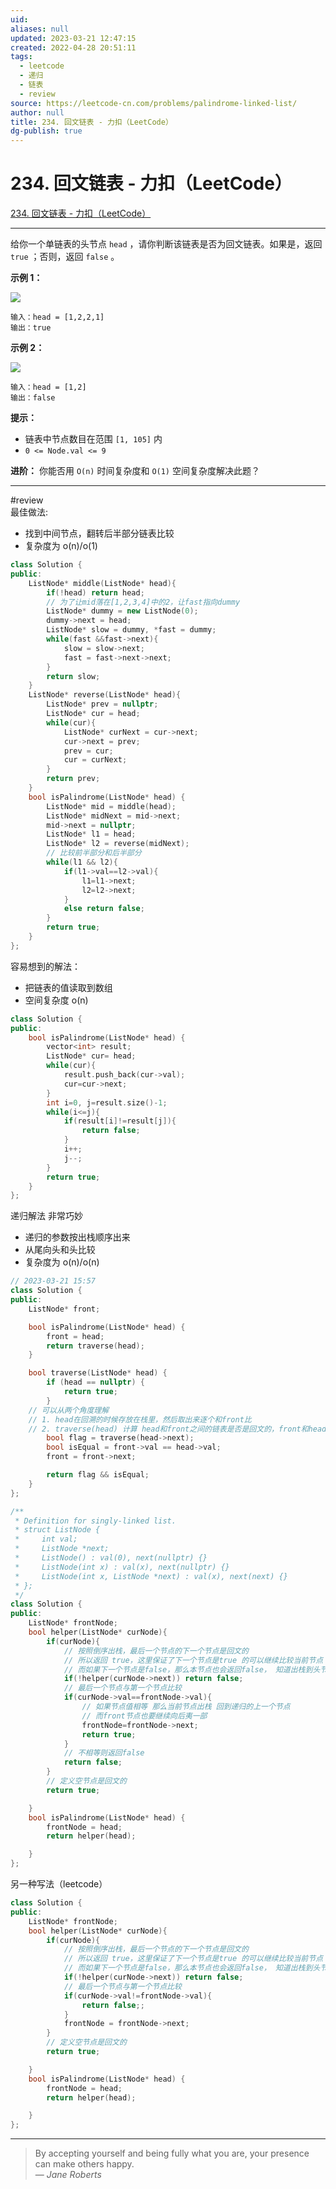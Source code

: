 ```yaml
---
uid: 
aliases: null
updated: 2023-03-21 12:47:15
created: 2022-04-28 20:51:11
tags:
  - leetcode
  - 递归
  - 链表
  - review
source: https://leetcode-cn.com/problems/palindrome-linked-list/
author: null
title: 234. 回文链表 - 力扣（LeetCode）
dg-publish: true
---
```


# 234. 回文链表 - 力扣（LeetCode）

[234. 回文链表 - 力扣（LeetCode）](https://leetcode-cn.com/problems/palindrome-linked-list/)

---

给你一个单链表的头节点 `head` ，请你判断该链表是否为回文链表。如果是，返回 `true` ；否则，返回 `false` 。

**示例 1：**

![](https://assets.leetcode.com/uploads/2021/03/03/pal1linked-list.jpg)

```
输入：head = [1,2,2,1]
输出：true

```

**示例 2：**

![](https://assets.leetcode.com/uploads/2021/03/03/pal2linked-list.jpg)

```
输入：head = [1,2]
输出：false

```

**提示：**

- 链表中节点数目在范围 `[1, 105]` 内
- `0 <= Node.val <= 9`

**进阶：** 你能否用 `O(n)` 时间复杂度和 `O(1)` 空间复杂度解决此题？

---
#review  
最佳做法:
- 找到中间节点，翻转后半部分链表比较
- 复杂度为 o(n)/o(1)
```cpp
class Solution {
public:
    ListNode* middle(ListNode* head){
        if(!head) return head;
        // 为了让mid落在[1,2,3,4]中的2，让fast指向dummy
        ListNode* dummy = new ListNode(0);
        dummy->next = head;
        ListNode* slow = dummy, *fast = dummy;
        while(fast &&fast->next){
            slow = slow->next;
            fast = fast->next->next;
        }
        return slow;
    }
    ListNode* reverse(ListNode* head){
        ListNode* prev = nullptr;
        ListNode* cur = head;
        while(cur){
            ListNode* curNext = cur->next;
            cur->next = prev;
            prev = cur;
            cur = curNext;
        }
        return prev;
    }
    bool isPalindrome(ListNode* head) {
        ListNode* mid = middle(head);
        ListNode* midNext = mid->next;
        mid->next = nullptr;
        ListNode* l1 = head;
        ListNode* l2 = reverse(midNext);
        // 比较前半部分和后半部分
        while(l1 && l2){
            if(l1->val==l2->val){
                l1=l1->next;
                l2=l2->next;
            }
            else return false;
        }
        return true;
    }
};
```

容易想到的解法：
- 把链表的值读取到数组
- 空间复杂度 o(n)
```cpp
class Solution {
public:
    bool isPalindrome(ListNode* head) {
        vector<int> result;
        ListNode* cur= head;
        while(cur){
            result.push_back(cur->val);
            cur=cur->next; 
        }
        int i=0, j=result.size()-1;
        while(i<=j){
            if(result[i]!=result[j]){
                return false;
            }
            i++;
            j--;
        }
        return true;
    }
};

```

递归解法 非常巧妙  
- 递归的参数按出栈顺序出来  
- 从尾向头和头比较
- 复杂度为 o(n)/o(n)

```cpp
// 2023-03-21 15:57
class Solution {
public:
    ListNode* front;

    bool isPalindrome(ListNode* head) {
        front = head;
        return traverse(head);
    }

    bool traverse(ListNode* head) {
        if (head == nullptr) {
            return true;
        }
	// 可以从两个角度理解
	// 1. head在回溯的时候存放在栈里，然后取出来逐个和front比
	// 2. traverse(head) 计算 head和front之间的链表是否是回文的，front和head刚好一个对于头节点一个对应尾结点
        bool flag = traverse(head->next);
        bool isEqual = front->val == head->val;
        front = front->next;

        return flag && isEqual;
    }
};
```

<style> .container {font-family: sans-serif; text-align: center;} .button-wrapper button {z-index: 1;height: 40px; width: 100px; margin: 10px;padding: 5px;} .excalidraw .App-menu_top .buttonList { display: flex;} .excalidraw-wrapper { height: 800px; margin: 50px; position: relative;} :root[dir="ltr"] .excalidraw .layer-ui__wrapper .zen-mode-transition.App-menu_bottom--transition-left {transform: none;} </style><script src="https://cdn.jsdelivr.net/npm/react@17/umd/react.production.min.js"></script><script src="https://cdn.jsdelivr.net/npm/react-dom@17/umd/react-dom.production.min.js"></script><script type="text/javascript" src="https://cdn.jsdelivr.net/npm/@excalidraw/excalidraw@0/dist/excalidraw.production.min.js"></script><div id="234_回文链表_-_力扣（LeetCode）_2023-03-21_16.09.00.excalidraw.md1"></div><script>(function(){const InitialData={"type":"excalidraw","version":2,"source":"https://github.com/zsviczian/obsidian-excalidraw-plugin/releases/tag/1.8.20","elements":[{"type":"rectangle","version":61,"versionNonce":878335389,"isDeleted":false,"id":"fZ406y022ynol7hDJIAsc","fillStyle":"hachure","strokeWidth":1,"strokeStyle":"solid","roughness":1,"opacity":100,"angle":0,"x":-155.4583740234375,"y":-148.11980438232422,"strokeColor":"#000000","backgroundColor":"transparent","width":99.3333740234375,"height":324.0000305175781,"seed":210716691,"groupIds":[],"roundness":{"type":3},"boundElements":[],"updated":1679386156897,"link":null,"locked":false},{"type":"line","version":38,"versionNonce":1096770909,"isDeleted":false,"id":"CnC6thzM98zi15v7MMcdm","fillStyle":"hachure","strokeWidth":1,"strokeStyle":"solid","roughness":1,"opacity":100,"angle":0,"x":-142.1248779296875,"y":117.88019561767578,"strokeColor":"#000000","backgroundColor":"transparent","width":72.6666259765625,"height":4,"seed":1370002995,"groupIds":[],"roundness":{"type":2},"boundElements":[],"updated":1679386160502,"link":null,"locked":false,"startBinding":null,"endBinding":null,"lastCommittedPoint":null,"startArrowhead":null,"endArrowhead":null,"points":[[0,0],[72.6666259765625,-4]]},{"type":"line","version":8,"versionNonce":85413597,"isDeleted":false,"id":"qcYknyszhZqpgN87XghcY","fillStyle":"hachure","strokeWidth":1,"strokeStyle":"solid","roughness":1,"opacity":100,"angle":0,"x":-142.7916259765625,"y":63.88019561767578,"strokeColor":"#000000","backgroundColor":"transparent","width":63.3333740234375,"height":5.33331298828125,"seed":314174195,"groupIds":[],"roundness":{"type":2},"boundElements":[],"updated":1679386163129,"link":null,"locked":false,"startBinding":null,"endBinding":null,"lastCommittedPoint":null,"startArrowhead":null,"endArrowhead":null,"points":[[0,0],[63.3333740234375,-5.33331298828125]]},{"type":"freedraw","version":9,"versionNonce":2054775997,"isDeleted":false,"id":"4cvy84nzi1_-tdQsCOE7d","fillStyle":"hachure","strokeWidth":1,"strokeStyle":"solid","roughness":1,"opacity":100,"angle":0,"x":-132.7916259765625,"y":9.213539123535156,"strokeColor":"#000000","backgroundColor":"transparent","width":58.6666259765625,"height":16,"seed":644049725,"groupIds":[],"roundness":null,"boundElements":[],"updated":1679386166774,"link":null,"locked":false,"points":[[0,0],[4.6666259765625,-1.333343505859375],[12.6666259765625,-3.333343505859375],[26.6666259765625,-7.333343505859375],[42.6666259765625,-11.333343505859375],[58,-15.333343505859375],[58.6666259765625,-16],[58.6666259765625,-16]],"lastCommittedPoint":null,"simulatePressure":true,"pressures":[]},{"type":"freedraw","version":26,"versionNonce":670278045,"isDeleted":false,"id":"c7RfuFU2Ni1qZJN4keP5G","fillStyle":"hachure","strokeWidth":1,"strokeStyle":"solid","roughness":1,"opacity":100,"angle":0,"x":-130.7916259765625,"y":-55.45311737060547,"strokeColor":"#000000","backgroundColor":"transparent","width":56.6666259765625,"height":6.66668701171875,"seed":264901011,"groupIds":[],"roundness":null,"boundElements":[],"updated":1679386169848,"link":null,"locked":false,"points":[[0,0],[0.6666259765625,0],[4,0],[6.6666259765625,0],[12.6666259765625,0],[20.6666259765625,0],[31.3333740234375,0],[36.6666259765625,0],[37.3333740234375,0],[38.6666259765625,0],[40.6666259765625,0],[41.3333740234375,0],[42.6666259765625,0],[43.3333740234375,0],[44.6666259765625,-0.66668701171875],[45.3333740234375,-0.66668701171875],[46,-2],[47.3333740234375,-2],[52,-4],[54,-5.333343505859375],[54.6666259765625,-5.333343505859375],[54.6666259765625,-6],[56,-6],[56.6666259765625,-6.66668701171875],[56.6666259765625,-6.66668701171875]],"lastCommittedPoint":null,"simulatePressure":true,"pressures":[]},{"type":"freedraw","version":21,"versionNonce":933912307,"isDeleted":false,"id":"PHexnh6XrhBlPjfDQUbu0","fillStyle":"hachure","strokeWidth":1,"strokeStyle":"solid","roughness":1,"opacity":100,"angle":0,"x":-139.458251953125,"y":-110.11980438232422,"strokeColor":"#000000","backgroundColor":"transparent","width":52.6666259765625,"height":4.66668701171875,"seed":1002869427,"groupIds":[],"roundness":null,"boundElements":[],"updated":1679386171011,"link":null,"locked":false,"points":[[0,0],[0.6666259765625,0],[4,0],[9.333251953125,2],[16.6666259765625,4],[23.333251953125,4.66668701171875],[28.6666259765625,4.66668701171875],[31.333251953125,4.66668701171875],[33.333251953125,4.66668701171875],[35.333251953125,4.66668701171875],[40,4.66668701171875],[43.333251953125,4.66668701171875],[44,4.66668701171875],[45.333251953125,4.66668701171875],[47.333251953125,4.66668701171875],[48.6666259765625,4.66668701171875],[49.333251953125,4.66668701171875],[51.333251953125,4.66668701171875],[52.6666259765625,4.66668701171875],[52.6666259765625,4.66668701171875]],"lastCommittedPoint":null,"simulatePressure":true,"pressures":[]},{"type":"text","version":17,"versionNonce":1548775251,"isDeleted":false,"id":"YRGe2FTM","fillStyle":"hachure","strokeWidth":1,"strokeStyle":"solid","roughness":1,"opacity":100,"angle":0,"x":-231.45831298828125,"y":142.54682159423828,"strokeColor":"#000000","backgroundColor":"transparent","width":50.039947509765625,"height":24,"seed":904232381,"groupIds":[],"roundness":null,"boundElements":[{"id":"IpIZsCpCN3GOATyZRbLC8","type":"arrow"}],"updated":1679386199835,"link":null,"locked":false,"fontSize":20,"fontFamily":1,"text":"front","rawText":"front","textAlign":"left","verticalAlign":"top","containerId":null,"originalText":"front"},{"type":"text","version":21,"versionNonce":1428725171,"isDeleted":false,"id":"lV8fRLJN","fillStyle":"hachure","strokeWidth":1,"strokeStyle":"solid","roughness":1,"opacity":100,"angle":0,"x":-230.79168701171875,"y":-137.11980438232422,"strokeColor":"#000000","backgroundColor":"transparent","width":45.53996276855469,"height":24,"seed":173860221,"groupIds":[],"roundness":null,"boundElements":[{"id":"IpIZsCpCN3GOATyZRbLC8","type":"arrow"}],"updated":1679386199835,"link":null,"locked":false,"fontSize":20,"fontFamily":1,"text":"head","rawText":"head","textAlign":"left","verticalAlign":"top","containerId":null,"originalText":"head"},{"type":"arrow","version":46,"versionNonce":1702857469,"isDeleted":false,"id":"IpIZsCpCN3GOATyZRbLC8","fillStyle":"hachure","strokeWidth":1,"strokeStyle":"solid","roughness":1,"opacity":100,"angle":0,"x":-240.125,"y":-101.45311737060547,"strokeColor":"#000000","backgroundColor":"transparent","width":4,"height":228.66668701171875,"seed":799664733,"groupIds":[],"roundness":{"type":2},"boundElements":[],"updated":1679386199835,"link":null,"locked":false,"startBinding":{"elementId":"lV8fRLJN","focus":1.4150321580822616,"gap":11.66668701171875},"endBinding":{"elementId":"YRGe2FTM","focus":-1.1576955918972611,"gap":15.333251953125},"lastCommittedPoint":null,"startArrowhead":null,"endArrowhead":"arrow","points":[[0,0],[4,228.66668701171875]]},{"type":"text","version":5,"versionNonce":1555673117,"isDeleted":false,"id":"M0lyI2No","fillStyle":"hachure","strokeWidth":1,"strokeStyle":"solid","roughness":1,"opacity":100,"angle":0,"x":-22.7916259765625,"y":-80.11980438232422,"strokeColor":"#000000","backgroundColor":"transparent","width":45.53996276855469,"height":24,"seed":581903197,"groupIds":[],"roundness":null,"boundElements":[],"updated":1679386204771,"link":null,"locked":false,"fontSize":20,"fontFamily":1,"text":"head","rawText":"head","textAlign":"left","verticalAlign":"top","containerId":null,"originalText":"head"},{"type":"text","version":7,"versionNonce":202674995,"isDeleted":false,"id":"nwXU8s4Y","fillStyle":"hachure","strokeWidth":1,"strokeStyle":"solid","roughness":1,"opacity":100,"angle":0,"x":-17.125,"y":87.88019561767578,"strokeColor":"#000000","backgroundColor":"transparent","width":50.039947509765625,"height":24,"seed":359706067,"groupIds":[],"roundness":null,"boundElements":[{"id":"wRAvWXqEzmiKsbq1mwfWp","type":"arrow"}],"updated":1679386274639,"link":null,"locked":false,"fontSize":20,"fontFamily":1,"text":"front","rawText":"front","textAlign":"left","verticalAlign":"top","containerId":null,"originalText":"front"},{"type":"arrow","version":44,"versionNonce":228443613,"isDeleted":false,"id":"0bm4G2s0yOlmYVAKkbPoz","fillStyle":"hachure","strokeWidth":1,"strokeStyle":"solid","roughness":1,"opacity":100,"angle":0,"x":3.2083740234375,"y":-33.45311737060547,"strokeColor":"#000000","backgroundColor":"transparent","width":0.6666259765625,"height":103.33331298828125,"seed":1949924019,"groupIds":[],"roundness":{"type":2},"boundElements":[],"updated":1679386213513,"link":null,"locked":false,"startBinding":null,"endBinding":null,"lastCommittedPoint":null,"startArrowhead":null,"endArrowhead":"arrow","points":[[0,0],[0.6666259765625,103.33331298828125]]},{"id":"SVtNUPTD10vLUGDPR0ts1","type":"freedraw","x":-281.95205999743195,"y":-114.51301956176758,"width":32.333343505859375,"height":31.00000762939453,"angle":0,"strokeColor":"#000000","backgroundColor":"transparent","fillStyle":"hachure","strokeWidth":0.5,"strokeStyle":"solid","roughness":1,"opacity":100,"groupIds":[],"roundness":null,"seed":1532508125,"version":26,"versionNonce":1892142067,"isDeleted":false,"boundElements":null,"updated":1679386251688,"link":null,"locked":false,"points":[[0,0],[0.333343505859375,0],[-0.33331298828125,0.3333282470703125],[-2,2],[-2.666656494140625,5.3333282470703125],[-3.666656494140625,17],[-3.666656494140625,24.333328247070312],[-3,27.666671752929688],[-2.33331298828125,27.666671752929688],[0,27],[3.66668701171875,24],[7.66668701171875,20.666671752929688],[14.66668701171875,15],[18.333343505859375,11.666664123535156],[18.66668701171875,10.333328247070312],[18.66668701171875,9.333328247070312],[18.66668701171875,7.3333282470703125],[16.66668701171875,5.3333282470703125],[14.66668701171875,4.666664123535156],[9.333343505859375,2.3333282470703125],[2,0.3333282470703125],[-6.33331298828125,-1.6666717529296875],[-13.33331298828125,-3.3333358764648438],[-13.666656494140625,-3.3333358764648438],[-13.666656494140625,-3.3333358764648438]],"pressures":[],"simulatePressure":true,"lastCommittedPoint":[-13.666656494140625,-3.3333358764648438]},{"id":"xRZV8EguWMFY3QFECfzM_","type":"freedraw","x":-273.61871649157257,"y":-108.51301956176758,"width":1.333343505859375,"height":7.666664123535156,"angle":0,"strokeColor":"#000000","backgroundColor":"transparent","fillStyle":"hachure","strokeWidth":0.5,"strokeStyle":"solid","roughness":1,"opacity":100,"groupIds":[],"roundness":null,"seed":962683069,"version":10,"versionNonce":143324179,"isDeleted":false,"boundElements":null,"updated":1679386252339,"link":null,"locked":false,"points":[[0,0],[0,0.3333282470703125],[0,1],[-0.666656494140625,2.3333282470703125],[-1.333343505859375,5],[-1.333343505859375,6.666664123535156],[-1.333343505859375,7.666664123535156],[-1.333343505859375,7.3333282470703125],[-1.333343505859375,7.3333282470703125]],"pressures":[],"simulatePressure":true,"lastCommittedPoint":[-1.333343505859375,7.3333282470703125]},{"id":"MhWUUhCT0FRshiSkSTYEj","type":"freedraw","x":-18.285372985713195,"y":-117.17969131469727,"width":11.3333740234375,"height":8.666664123535156,"angle":0,"strokeColor":"#000000","backgroundColor":"transparent","fillStyle":"hachure","strokeWidth":0.5,"strokeStyle":"solid","roughness":1,"opacity":100,"groupIds":[],"roundness":null,"seed":1356614301,"version":20,"versionNonce":1709606995,"isDeleted":false,"boundElements":null,"updated":1679386253700,"link":null,"locked":false,"points":[[0,0],[0,-0.3333282470703125],[0.66668701171875,-0.3333282470703125],[1.33331298828125,-0.6666641235351562],[3.33331298828125,1],[4.66668701171875,2.3333358764648438],[4.66668701171875,3],[4,4.333335876464844],[0.33331298828125,6.333335876464844],[-1.66668701171875,7.333335876464844],[-2.33331298828125,7.6666717529296875],[-2.66668701171875,8],[-1.33331298828125,8],[1.66668701171875,8],[4.66668701171875,8],[7.66668701171875,7.6666717529296875],[8.66668701171875,7.333335876464844],[8.66668701171875,6.6666717529296875],[8.66668701171875,6.6666717529296875]],"pressures":[],"simulatePressure":true,"lastCommittedPoint":[8.66668701171875,6.6666717529296875]},{"id":"kdfP9npZHbU3gbNT7fViV","type":"freedraw","x":-28.952059997431945,"y":-113.84635543823242,"width":37.33331298828125,"height":29,"angle":0,"strokeColor":"#000000","backgroundColor":"transparent","fillStyle":"hachure","strokeWidth":0.5,"strokeStyle":"solid","roughness":1,"opacity":100,"groupIds":[],"roundness":null,"seed":937630301,"version":39,"versionNonce":1166401917,"isDeleted":false,"boundElements":null,"updated":1679386254602,"link":null,"locked":false,"points":[[0,0],[0,1],[-0.33331298828125,2.6666641235351562],[-0.6666259765625,4.333335876464844],[-0.6666259765625,6.333335876464844],[0.3333740234375,9],[1,9.666664123535156],[1.3333740234375,10],[2,10.333335876464844],[4.3333740234375,10.333335876464844],[6,10.333335876464844],[13.66668701171875,10.333335876464844],[20.3333740234375,10.333335876464844],[25.3333740234375,9.666664123535156],[29.3333740234375,7.333335876464844],[30,6],[30.66668701171875,5],[31,3.6666641235351562],[31.3333740234375,2.6666641235351562],[31.66668701171875,1.3333358764648438],[31.66668701171875,-0.33333587646484375],[31.66668701171875,-2.6666641235351562],[31,-7.666664123535156],[27,-13.666664123535156],[22.3333740234375,-17],[18.3333740234375,-18.666664123535156],[17.66668701171875,-18.666664123535156],[17,-18.666664123535156],[14.3333740234375,-18.666664123535156],[10.3333740234375,-18.666664123535156],[8,-18],[4.66668701171875,-16],[-2,-8.333335876464844],[-5,-3.6666641235351562],[-5.6666259765625,-1],[-5.6666259765625,0],[-5.6666259765625,0.6666641235351562],[-5.6666259765625,0.6666641235351562]],"pressures":[],"simulatePressure":true,"lastCommittedPoint":[-5.6666259765625,0.6666641235351562]},{"id":"ysQ4nMlCID70JN2ogmxMK","type":"freedraw","x":-179.61871649157257,"y":-107.51301956176758,"width":1.33331298828125,"height":31.333328247070312,"angle":0,"strokeColor":"#000000","backgroundColor":"transparent","fillStyle":"hachure","strokeWidth":0.5,"strokeStyle":"solid","roughness":1,"opacity":100,"groupIds":[],"roundness":null,"seed":660652243,"version":27,"versionNonce":1979480563,"isDeleted":false,"boundElements":null,"updated":1679386267283,"link":null,"locked":false,"points":[[0,0],[-0.333343505859375,1],[-0.333343505859375,2.6666641235351562],[-0.333343505859375,6.666664123535156],[-0.333343505859375,11.333328247070312],[-0.333343505859375,14],[-0.666656494140625,15],[-0.666656494140625,16],[-0.666656494140625,17.333328247070312],[-0.666656494140625,17.666671752929688],[-0.666656494140625,18],[-0.666656494140625,18.333328247070312],[-0.666656494140625,19.333328247070312],[-0.666656494140625,20.666671752929688],[-0.666656494140625,22.333328247070312],[-0.666656494140625,22.666671752929688],[-0.666656494140625,23],[-0.666656494140625,23.666671752929688],[-0.666656494140625,24],[-0.666656494140625,24.333328247070312],[-0.666656494140625,24.666671752929688],[-0.333343505859375,26],[0,27.666671752929688],[0.666656494140625,31],[0.666656494140625,31.333328247070312],[0.666656494140625,31.333328247070312]],"pressures":[],"simulatePressure":true,"lastCommittedPoint":[0.666656494140625,31.333328247070312]},{"id":"iJQfO3hDnRLxAaz9CKApo","type":"freedraw","x":-187.2853729857132,"y":-80.84634780883789,"width":23.33331298828125,"height":15,"angle":0,"strokeColor":"#000000","backgroundColor":"transparent","fillStyle":"hachure","strokeWidth":0.5,"strokeStyle":"solid","roughness":1,"opacity":100,"groupIds":[],"roundness":null,"seed":1368822461,"version":18,"versionNonce":319013011,"isDeleted":false,"boundElements":null,"updated":1679386268090,"link":null,"locked":false,"points":[[0,0],[1.666656494140625,1.666656494140625],[7,6.666656494140625],[9.666656494140625,8.666656494140625],[10.33331298828125,9],[11.666656494140625,9.666656494140625],[12.33331298828125,9.666656494140625],[13.33331298828125,9],[15.33331298828125,6.666656494140625],[19.666656494140625,1.666656494140625],[20.666656494140625,-0.333343505859375],[22.33331298828125,-3.6666717529296875],[22.33331298828125,-4.333343505859375],[22.666656494140625,-4.6666717529296875],[23,-5],[23.33331298828125,-5.333343505859375],[23.33331298828125,-5.333343505859375]],"pressures":[],"simulatePressure":true,"lastCommittedPoint":[23.33331298828125,-5.333343505859375]},{"id":"wRAvWXqEzmiKsbq1mwfWp","type":"arrow","x":-0.28537298571319525,"y":151.1536521911621,"width":0.66668701171875,"height":27.666656494140625,"angle":0,"strokeColor":"#000000","backgroundColor":"transparent","fillStyle":"hachure","strokeWidth":0.5,"strokeStyle":"solid","roughness":1,"opacity":100,"groupIds":[],"roundness":{"type":2},"seed":1619297821,"version":17,"versionNonce":2050414877,"isDeleted":false,"boundElements":null,"updated":1679386274639,"link":null,"locked":false,"points":[[0,0],[-0.66668701171875,-27.666656494140625]],"lastCommittedPoint":null,"startBinding":null,"endBinding":{"elementId":"nwXU8s4Y","focus":0.37203516726016356,"gap":11.606800079345703},"startArrowhead":null,"endArrowhead":"arrow"},{"id":"AnVvInSoekIBmS8WrgFxF","type":"freedraw","x":-279.2853729857132,"y":-124.51301956176758,"width":41,"height":43,"angle":0,"strokeColor":"#000000","backgroundColor":"transparent","fillStyle":"hachure","strokeWidth":1,"strokeStyle":"solid","roughness":1,"opacity":20,"groupIds":[],"roundness":null,"seed":2020594291,"version":35,"versionNonce":1373821843,"isDeleted":true,"boundElements":null,"updated":1679386247903,"link":null,"locked":false,"points":[[0,0],[-2.333343505859375,2.6666641235351562],[-5,7],[-9,17],[-10.333343505859375,23.333328247070312],[-11,26],[-9.66668701171875,29],[-8.333343505859375,29],[-6,29],[-3.333343505859375,29],[3.33331298828125,28],[12.666656494140625,24],[25.33331298828125,17.666664123535156],[29.33331298828125,14.666664123535156],[30,12.666664123535156],[30,10.333328247070312],[30,6],[26.666656494140625,0],[21,-6],[15,-10.666671752929688],[9,-13],[6,-14],[5.33331298828125,-14],[4.666656494140625,-13.666671752929688],[3.666656494140625,-12.666671752929688],[3,-11],[2,-8.666671752929688],[2,-8],[2,-7.6666717529296875],[3.33331298828125,-6.333335876464844],[3.666656494140625,-6.333335876464844],[3.666656494140625,-6.333335876464844]],"pressures":[],"simulatePressure":true,"lastCommittedPoint":[3.666656494140625,-6.333335876464844]},{"id":"5LUd_5Lc4Q0VYv4BhBNlN","type":"freedraw","x":-273.2853729857132,"y":-129.17969131469727,"width":0.33331298828125,"height":10.333335876464844,"angle":0,"strokeColor":"#000000","backgroundColor":"transparent","fillStyle":"hachure","strokeWidth":1,"strokeStyle":"solid","roughness":1,"opacity":20,"groupIds":[],"roundness":null,"seed":1477994557,"version":14,"versionNonce":1459133213,"isDeleted":true,"boundElements":null,"updated":1679386247903,"link":null,"locked":false,"points":[[0,0],[0.33331298828125,1.3333358764648438],[0.33331298828125,2.6666717529296875],[0.33331298828125,3.6666717529296875],[0.33331298828125,5.6666717529296875],[0,6.6666717529296875],[0,8],[0,9.666671752929688],[0,10],[0,10.333335876464844],[0,10.333335876464844]],"pressures":[],"simulatePressure":true,"lastCommittedPoint":[0,10.333335876464844]},{"id":"WLe0pc0l6bdbqAMye4Jbq","type":"freedraw","x":-271.61871649157257,"y":-118.51301956176758,"width":2.666656494140625,"height":18.333328247070312,"angle":0,"strokeColor":"#000000","backgroundColor":"transparent","fillStyle":"hachure","strokeWidth":1,"strokeStyle":"solid","roughness":1,"opacity":20,"groupIds":[],"roundness":null,"seed":1446925949,"version":13,"versionNonce":650637619,"isDeleted":true,"boundElements":null,"updated":1679386247903,"link":null,"locked":false,"points":[[0,0],[0,3.3333282470703125],[-0.666656494140625,8.333328247070312],[-1,13],[-1.666656494140625,18],[-2,18.333328247070312],[-2.333343505859375,18.333328247070312],[-2.333343505859375,18],[-2.666656494140625,17],[-2.666656494140625,17]],"pressures":[],"simulatePressure":true,"lastCommittedPoint":[-2.666656494140625,17]},{"id":"TKL5ATxv8MJ88_Q3BYYTr","type":"freedraw","x":-18.952059997431945,"y":-117.84635543823242,"width":45.6666259765625,"height":42.333335876464844,"angle":0,"strokeColor":"#000000","backgroundColor":"transparent","fillStyle":"hachure","strokeWidth":1,"strokeStyle":"solid","roughness":1,"opacity":20,"groupIds":[],"roundness":null,"seed":634083315,"version":33,"versionNonce":1975079635,"isDeleted":true,"boundElements":null,"updated":1679386248965,"link":null,"locked":false,"points":[[0,0],[-0.33331298828125,2],[-0.6666259765625,6.333335876464844],[-0.6666259765625,11],[-0.6666259765625,19.666664123535156],[-0.33331298828125,26.00000762939453],[1,30.333335876464844],[3.3333740234375,33.666664123535156],[9,37.666664123535156],[16.66668701171875,40.333335876464844],[26,41.333335876464844],[34,41.333335876464844],[39.3333740234375,38.333335876464844],[43.66668701171875,31.333335876464844],[45,28.00000762939453],[45,25.00000762939453],[45,21.666664123535156],[42.3333740234375,16.333335876464844],[35.3333740234375,9.333335876464844],[28.66668701171875,4.333335876464844],[23.3333740234375,1.3333358764648438],[19.3333740234375,-0.33333587646484375],[15.66668701171875,-1],[13,-1],[9,1],[5.3333740234375,4.333335876464844],[2,7],[1.3333740234375,7.333335876464844],[1.3333740234375,7.666664123535156],[1.3333740234375,7.666664123535156]],"pressures":[],"simulatePressure":true,"lastCommittedPoint":[1.3333740234375,7.666664123535156]}],"appState":{"theme":"light","viewBackgroundColor":"#ffffff","currentItemStrokeColor":"#000000","currentItemBackgroundColor":"transparent","currentItemFillStyle":"hachure","currentItemStrokeWidth":0.5,"currentItemStrokeStyle":"solid","currentItemRoughness":1,"currentItemOpacity":100,"currentItemFontFamily":1,"currentItemFontSize":20,"currentItemTextAlign":"left","currentItemStartArrowhead":null,"currentItemEndArrowhead":"arrow","scrollX":391.20205999743195,"scrollY":188.05989837646484,"zoom":{"value":2},"currentItemRoundness":"round","gridSize":null,"colorPalette":{},"currentStrokeOptions":null,"previousGridSize":null},"files":{}};InitialData.scrollToContent=true;App=()=>{const e=React.useRef(null),t=React.useRef(null),[n,i]=React.useState({width:void 0,height:void 0});return React.useEffect(()=>{i({width:t.current.getBoundingClientRect().width,height:t.current.getBoundingClientRect().height});const e=()=>{i({width:t.current.getBoundingClientRect().width,height:t.current.getBoundingClientRect().height})};return window.addEventListener("resize",e),()=>window.removeEventListener("resize",e)},[t]),React.createElement(React.Fragment,null,React.createElement("div",{className:"excalidraw-wrapper",ref:t},React.createElement(ExcalidrawLib.Excalidraw,{ref:e,width:n.width,height:n.height,initialData:InitialData,viewModeEnabled:!0,zenModeEnabled:!0,gridModeEnabled:!1})))},excalidrawWrapper=document.getElementById("234_回文链表_-_力扣（LeetCode）_2023-03-21_16.09.00.excalidraw.md1");ReactDOM.render(React.createElement(App),excalidrawWrapper);})();</script>

```cpp
/**
 * Definition for singly-linked list.
 * struct ListNode {
 *     int val;
 *     ListNode *next;
 *     ListNode() : val(0), next(nullptr) {}
 *     ListNode(int x) : val(x), next(nullptr) {}
 *     ListNode(int x, ListNode *next) : val(x), next(next) {}
 * };
 */
class Solution {
public:
    ListNode* frontNode;
    bool helper(ListNode* curNode){
        if(curNode){
	        // 按照倒序出栈，最后一个节点的下一个节点是回文的
	        // 所以返回 true，这里保证了下一个节点是true 的可以继续比较当前节点
	        // 而如果下一个节点是false，那么本节点也会返回false， 知道出栈到头节点
            if(!helper(curNode->next)) return false;
            // 最后一个节点与第一个节点比较
            if(curNode->val==frontNode->val){
	            // 如果节点值相等 那么当前节点出栈 回到递归的上一个节点
	            // 而front节点也要继续向后夷一部
                frontNode=frontNode->next;
                return true;
            }
            // 不相等则返回false
            return false;
        }
        // 定义空节点是回文的
        return true;

    }
    bool isPalindrome(ListNode* head) {
        frontNode = head;
        return helper(head);

    }
};
```

另一种写法（leetcode）

```cpp
class Solution {
public:
    ListNode* frontNode;
    bool helper(ListNode* curNode){
        if(curNode){
	        // 按照倒序出栈，最后一个节点的下一个节点是回文的
	        // 所以返回 true，这里保证了下一个节点是true 的可以继续比较当前节点
	        // 而如果下一个节点是false，那么本节点也会返回false， 知道出栈到头节点
            if(!helper(curNode->next)) return false;
            // 最后一个节点与第一个节点比较
            if(curNode->val!=frontNode->val){
                return false;;
            }
            frontNode = frontNode->next;
        }
        // 定义空节点是回文的
        return true;

    }
    bool isPalindrome(ListNode* head) {
        frontNode = head;
        return helper(head);

    }
};
```




---

> By accepting yourself and being fully what you are, your presence can make others happy.  
> — <cite>Jane Roberts</cite>
